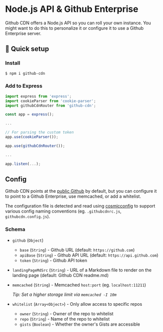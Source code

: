 # Node.js API & Github Enterprise
Github CDN offers a Node.js API so you can roll your own instance. You might want to do this to personalize it or configure it to use a Github Enterprise server.

## 🚀 Quick setup
### Install
```sh
$ npm i github-cdn
```

### Add to Express
```js
import express from 'express';
import cookieParser from 'cookie-parser';
import githubCdnRouter from 'github-cdn';

const app = express();

...

// For parsing the custom token
app.use(cookieParser());

app.use(githubCdnRouter());

...

app.listen(...);

```

## Config
Github CDN points at the [public Github](https://github.com) by default, but you can configure it to point to a Github Enterprise, use memcached, or add a whitelist.

The configuration file is detected and read using [cosmicconfig](https://github.com/davidtheclark/cosmiconfig) to support various config naming conventions (eg. `.githubcdnrc.js`, `githubcdn.config.js`).

### Schema
- `github` (`Object`)
  - `base` (`String`) - Github URL (default: `https://github.com`)
  - `apiBase` (`String`) - Github API URL (default: `https://api.github.com`)
  - `token` (`String`) - Github API token

- `landingPageMdSrc` (`String`) - URL of a Markdown file to render on the landing page (default: Github CDN readme.md)

- `memcached` (`String`) - Memcached `host:port` (eg. `localhost:11211`)

   _Tip: Set a higher storage limit via `memcached -I 10m`_

- `whitelist` (`Array<Object>`) - Only allow access to specific repos
  - `owner` (`String`) - Owner of the repo to whitelist
  - `repo` (`String`) - Name of the repo to whitelist
  - `gists` (`Boolean`) - Whether the owner's Gists are accessible

